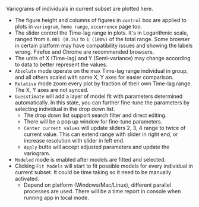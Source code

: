 Variograms of individuals in current subset are plotted here.

- The figure height and columns of figures in `control` box are applied to plots in `variogram`, `home range`, `occurrence` page too.
- The slider control the Time-lag range in plots. It's in Logarithmic scale, ranged from `0.001 (0.1%)` to `1 (100%)` of the total range. Some browser in certain platform may have compatibility issues and showing the labels wrong. Firefox and Chrome are recommended browsers.
- The units of X (Time-lag) and Y (Semi-variance) may change according to data to better represent the values.
- `Absolute` mode operate on the max Time-lag range individual in group, and all others scaled with same X, Y axes for easier comparison.
- `Relative` mode zoom every plot by fraction of their own Time-lag range. The X, Y axes are not synced.
- `Guesstimate` will add a layer of model fit with parameters determined automatically. In this state, you can further fine-tune the parameters by selecting individual in the drop down list.
    - The drop down list support search filter and direct editing.
    - There will be a pop up window for fine-tune parameters.
    - `Center current values` will update sliders 2, 3, 4 range to twice of current value. This can extend range with slider in right end, or increase resolution with slider in left end.
    - `Apply` butto will accept adjusted parameters and update the variogram.
- `Modeled` mode is enabled after models are fitted and selected.
- Clicking `Fit Models` will start to fit possible models for every individual in current subset. It could be time taking so it need to be manually activated.
    + Depend on platform (Windows/Mac/Linux), different parallel processes are used. There will be a time report in console when running app in local mode. 
